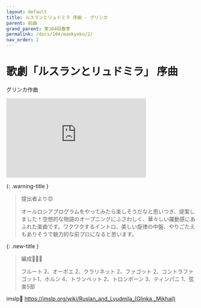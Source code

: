 ```yaml
---
layout: default
title: ルスランとリュドミラ 序曲 - グリンカ
parent: 前曲
grand_parent: 第104回春季
permalink: /docs/104/maekyoku/2/
nav_order: 2
---
```


# 歌劇「ルスランとリュドミラ」 序曲

グリンカ作曲
<iframe width="370" height="210" src="https://www.youtube.com/embed/Rrvz9oEhhYE?si=inZTlCYYAdHN4G7I" title="YouTube video player" frameborder="0" allow="accelerometer; autoplay; clipboard-write; encrypted-media; gyroscope; picture-in-picture; web-share" allowfullscreen></iframe>


{: .warning-title }
> 提出者より😍
>
> オールロシアプログラムをやってみたら楽しそうだなと思いつき、提案しました！空想的な物語のオープニングにふさわしく、華々しい躍動感にあふれた楽曲です。ワクワクするイントロ、美しい旋律の中盤、やりごたえもありそうで魅力的な前プロになると思います。

{: .new-title }
> 編成🎻🎺🥁
>
> フルート 2、オーボエ 2、クラリネット 2、ファゴット 2、コントラファゴット1、ホルン 4、トランペット 2、トロンボーン 3、ティンパニ 1、弦楽5部

imslp🎼
<a href="https://imslp.org/wiki/Ruslan_and_Lyudmila_(Glinka,_Mikhail)">https://imslp.org/wiki/Ruslan_and_Lyudmila_(Glinka,_Mikhail)</a>